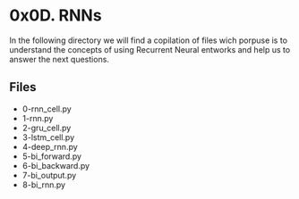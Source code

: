 # 0x0D. RNNs
In the following directory we will find a copilation of files wich porpuse is to understand the concepts of using  Recurrent Neural entworks and help us to answer the next questions.

## Files
 - 0-rnn_cell.py
 - 1-rnn.py
 - 2-gru_cell.py
 - 3-lstm_cell.py
 - 4-deep_rnn.py
 - 5-bi_forward.py
 - 6-bi_backward.py
 - 7-bi_output.py
 - 8-bi_rnn.py
